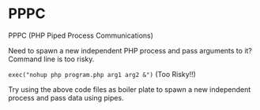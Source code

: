 PPPC
====

PPPC (PHP Piped Process Communications)

Need to spawn a new independent PHP process and pass arguments to it? Command line is too risky.

```exec("nohup php program.php arg1 arg2 &")``` (Too Risky!!)

Try using the above code files as boiler plate to spawn a new independent process and pass data using pipes.
